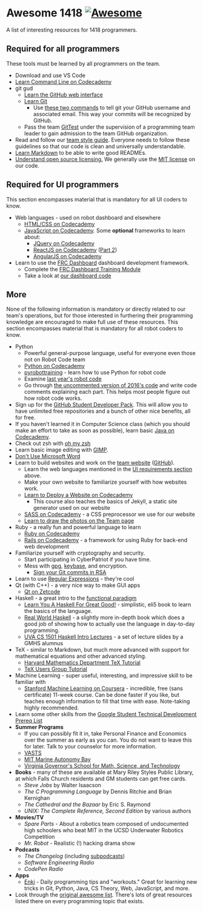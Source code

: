 # Awesome 1418 [![Awesome](https://cdn.rawgit.com/sindresorhus/awesome/d7305f38d29fed78fa85652e3a63e154dd8e8829/media/badge.svg)](https://github.com/sindresorhus/awesome)

A list of interesting resources for 1418 programmers.

## Required for all programmers
These tools must be learned by all programmers on the team.
* Download and use VS Code
* [Learn Command Line on Codecademy](https://www.codecademy.com/learn/learn-the-command-line)
* git gud
    * [Learn the GitHub web interface](https://guides.github.com/activities/hello-world)
    * [Learn Git](https://try.github.io)
        * Use [these two commands](https://git-scm.com/book/en/v2/Getting-Started-First-Time-Git-Setup#Your-Identity) to tell git your GitHub username and associated email. This way your commits will be recognized by GitHub.
    * Pass the team [GitTest](https://github.com/frc1418/GitTest) under the supervision of a programming team leader to gain admission to the team GitHub organization.
* Read and follow our [team style guide](https://github.com/frc1418/guidelines). Everyone needs to follow these guidelines so that our code is clean and universally understandable.
* [Learn Markdown](http://www.markdowntutorial.com) to be able to write good READMEs.
* [Understand open source licensing.](http://choosealicense.com) We generally use the [MIT license](http://choosealicense.com/licenses/mit) on our code.

## Required for UI programmers
This section encompasses material that is mandatory for all UI coders to know.
* Web languages - used on robot dashboard and elsewhere
    * [HTML/CSS on Codecademy](https://www.codecademy.com/learn/learn-html-css)
    * [JavaScript on Codecademy](https://www.codecademy.com/learn/learn-javascript). Some **optional** frameworks to learn about:
        * [JQuery on Codecademy](https://www.codecademy.com/learn/jquery)
        * [ReactJS on Codecademy](https://www.codecademy.com/learn/react-101) ([Part 2](https://www.codecademy.com/learn/react-102))
        * [AngularJS on Codecademy](https://www.codecademy.com/learn/learn-angularjs)
* Learn to use the [FRC Dashboard](https://github.com/FRCDashboard/FRCDashboard) dashboard development framework.
    * Complete the [FRC Dashboard Training Module](https://github.com/FRCDashboard/training)
    * Take a look at [our dashboard code](https://github.com/frc1418/2022-dashboard)

## More
None of the following information is mandatory or directly related to our team's operations, but for those interested in furthering their programming knowledge are encouraged to make full use of these resources.
This section encompasses material that is mandatory for all robot coders to know.
* Python
    * Powerful general-purpose language, useful for everyone even those not on Robot Code team
    * [Python on Codecademy](https://www.codecademy.com/learn/python)
    * [pyrobottraining](https://github.com/robotpy/pyrobottraining) - learn how to use Python for robot code
    * Examine [last year's robot code](https://github.com/frc1418/2023-robot)
    * Go through [the uncommented version of 2016's code](https://github.com/ErikBoesen/2016-robot-nocomments) and write code comments explaining each part. This helps most people figure out how robot code works.
* Sign up for the [GitHub Student Developer Pack](https://education.github.com/pack). This will allow you to have unlimited free repositories and a bunch of other nice benefits, all for free.
* If you haven't learned it in Computer Science class (which you should make an effort to take as soon as possible), learn basic [Java on Codecademy](https://www.codecademy.com/learn/learn-java).
* Check out zsh with [oh my zsh](http://ohmyz.sh)
* Learn basic image editing with [GIMP](https://gimp.org).
* [Don't Use Microsoft Word](http://coding2learn.org/blog/2014/04/14/please-stop-sending-me-your-shitty-word-documents)
* Learn to build websites and work on the [team website](http://1418.team) ([GitHub](https://github.com/frc1418/frc1418.github.io)).
    * Learn the web languages mentioned in the [UI requirements section](#required-for-ui-programmers) above.
    * Make your own website to familiarize yourself with how websites work.
    * [Learn to Deploy a Website on Codecademy](https://www.codecademy.com/learn/deploy-a-website)
        * This course also teaches the basics of Jekyll, a static site generator used on our website
    * [SASS on Codecademy](https://www.codecademy.com/learn/learn-sass) - a CSS preprocessor we use for our website
    * [Learn to draw the photos on the Team page](https://github.com/frc1418/frc1418.github.io/blob/master/assets/img/team/README.md)
* Ruby - a really fun and powerful language to learn
    * [Ruby on Codecademy](https://www.codecademy.com/learn/ruby)
    * [Rails on Codecademy](https://www.codecademy.com/learn/learn-rails) - a framework for using Ruby for back-end web development
* Familiarize yourself with cryptography and security.
    * Start participating in CyberPatriot if you have time.
    * Mess with [gpg](https://www.gnupg.org), [keybase](https://keybase.io), and encryption.
        * [Sign your Git commits in RSA](https://agonzalezro.github.io/signing-your-github-work-with-your-keybase-keys.html)
* Learn to use [Regular Expressions](https://regexone.com) - they're cool
* Qt (with C++) - a very nice way to make GUI apps
    * [Qt on Zetcode](http://zetcode.com/gui/qt5)
* Haskell - a great intro to the [functional paradigm](http://stackoverflow.com/questions/2078978/functional-programming-vs-object-oriented-programming)
    * [Learn You A Haskell For Great Good!](http://learnyouahaskell.com/chapters) - simplistic, eli5 book to learn the basics of the language.
    * [Real World Haskell](http://book.realworldhaskell.org/read) - a slightly more in-depth book which does a good job of showing how to actually use the language in day-to-day programming.
    * [UVA CS 1501 Haskell Intro Lectures](http://shuklan.com/haskell) - a set of lecture slides by a GMHS alumnus
* TeX - similar to Markdown, but much more advanced with support for mathematical equations and other advanced styling.
    * [Harvard Mathematics Department TeX Tutorial](http://www.math.harvard.edu/texman)
    * [TeX Users Group Tutorial](https://www.tug.org/begin.html)
* Machine Learning - super useful, interesting, and impressive skill to be familiar with
    * [Stanford Machine Learning on Coursera](https://www.coursera.org/learn/machine-learning) - incredible, free (sans certificate) 11-week course. Can be done faster if you like, but teaches enough information to fill that time with ease. Note-taking highly recommended.
* Learn some other skills from the [Google Student Technical Development Prereq List](https://www.google.com/about/careers/students/guide-to-technical-development.html)
* **Summer Programs**
    * If you can possibly fit it in, take Personal Finance and Economics over the summer as early as you can. You do not want to leave this for later. Talk to your counselor for more information.
    * [VASTS](http://vsgc.odu.edu/VASTS)
    * [MIT Marine Autonomy Bay](http://oceanai.mit.edu/pavlab/pmwiki/pmwiki.php)
    * [Virginia Governor's School for Math, Science, and Technology](https://www.lynchburg.edu/academics/governors-school/)
* **Books** - many of these are available at Mary Riley Styles Public Library, at which Falls Church residents and GM students can get free cards.
    * _Steve Jobs_ by Walter Isaacson
    * _The C Programming Language_ by Dennis Ritchie and Brian Kernighan
    * _The Cathedral and the Bazaar_ by Eric S. Raymond
    * _UNIX: The Complete Reference, Second Edition_ by various authors
* **Movies/TV**
    * _Spare Parts_ - About a robotics team composed of undocumented high schoolers who beat MIT in the UCSD Underwater Robotics Competition
    * _Mr. Robot_ - Realistic (!) hacking drama show
* **Podcasts**
    * _The Changelog_ (including [subpodcasts](https://changelog.com/podcasts))
    * _Software Engineering Radio_
    * _CodePen Radio_
* **Apps**
    * [Enki](https://enki.com/) - Daily programming tips and "workouts." Great for learning new tricks in Git, Python, Java, CS Theory, Web, JavaScript, and more.
* Look through the [original awesome list](https://github.com/sindresorhus/awesome). There's lots of great resources listed there on every programming topic that exists.
